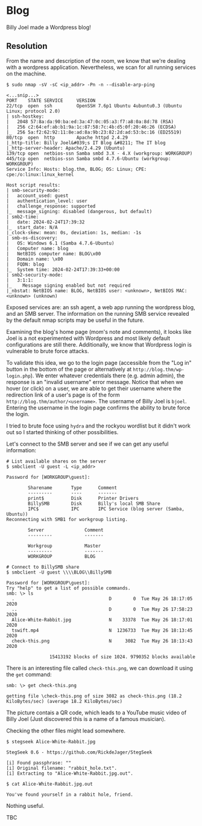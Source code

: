 # Blog
Billy Joel made a Wordpress blog!

## Resolution

From the name and description of the room, we know that we're dealing with a wordpress application. Nevertheless, we scan for all running services on the machine.

```
$ sudo nmap -sV -sC <ip_addr> -Pn -n --disable-arp-ping

<...snip...>
PORT    STATE SERVICE     VERSION
22/tcp  open  ssh         OpenSSH 7.6p1 Ubuntu 4ubuntu0.3 (Ubuntu Linux; protocol 2.0)
| ssh-hostkey: 
|   2048 57:8a:da:90:ba:ed:3a:47:0c:05:a3:f7:a8:0a:8d:78 (RSA)
|   256 c2:64:ef:ab:b1:9a:1c:87:58:7c:4b:d5:0f:20:46:26 (ECDSA)
|_  256 5a:f2:62:92:11:8e:ad:8a:9b:23:82:2d:ad:53:bc:16 (ED25519)
80/tcp  open  http        Apache httpd 2.4.29
|_http-title: Billy Joel&#039;s IT Blog &#8211; The IT blog
|_http-server-header: Apache/2.4.29 (Ubuntu)
139/tcp open  netbios-ssn Samba smbd 3.X - 4.X (workgroup: WORKGROUP)
445/tcp open  netbios-ssn Samba smbd 4.7.6-Ubuntu (workgroup: WORKGROUP)
Service Info: Hosts: blog.thm, BLOG; OS: Linux; CPE: cpe:/o:linux:linux_kernel

Host script results:
| smb-security-mode: 
|   account_used: guest
|   authentication_level: user
|   challenge_response: supported
|_  message_signing: disabled (dangerous, but default)
| smb2-time: 
|   date: 2024-02-24T17:39:32
|_  start_date: N/A
|_clock-skew: mean: 0s, deviation: 1s, median: -1s
| smb-os-discovery: 
|   OS: Windows 6.1 (Samba 4.7.6-Ubuntu)
|   Computer name: blog
|   NetBIOS computer name: BLOG\x00
|   Domain name: \x00
|   FQDN: blog
|_  System time: 2024-02-24T17:39:33+00:00
| smb2-security-mode: 
|   3:1:1: 
|_    Message signing enabled but not required
|_nbstat: NetBIOS name: BLOG, NetBIOS user: <unknown>, NetBIOS MAC: <unknown> (unknown)

```

Exposed services are: an ssh agent, a web app running the wordpress blog, and an SMB server. The information on the running SMB service revealed by the default nmap scripts may be useful in the future.

Examining the blog's home page (mom's note and comments), it looks like Joel is a not experimented with Wordpress and most likely default configurations are still there. Additionally, we know that Wordpress login is vulnerable to brute force attacks.

To validate this idea, we go to the login page (accessible from the "Log in" button in the bottom of the page or alternatively at `http://blog.thm/wp-login.php`). We enter whatever credentials there (e.g. admin admin), the response is an "invalid username" error message.
Notice that when we hover (or click) on a user, we are able to get their username where the redirection link of a user's page is of the form `http://blog.thm/author/<username>`.
The username of Billy Joel is `bjoel`.
Entering the username in the login page confirms the ability to brute force the login.

I tried to brute foce using `hydra` and the rockyou wordlist but it didn't work out so I started thinking of other possibilities.

Let's connect to the SMB server and see if we can get any useful information:
```
# List available shares on the server
$ smbclient -U guest -L <ip_addr>

Password for [WORKGROUP\guest]:

        Sharename       Type      Comment
        ---------       ----      -------
        print$          Disk      Printer Drivers
        BillySMB        Disk      Billy's local SMB Share
        IPC$            IPC       IPC Service (blog server (Samba, Ubuntu))
Reconnecting with SMB1 for workgroup listing.

        Server               Comment
        ---------            -------

        Workgroup            Master
        ---------            -------
        WORKGROUP            BLOG
```
```
# Connect to BillySMB share
$ smbclient -U guest \\\\BLOG\\BillySMB
   
Password for [WORKGROUP\guest]:
Try "help" to get a list of possible commands.
smb: \> ls
  .                                   D        0  Tue May 26 18:17:05 2020
  ..                                  D        0  Tue May 26 17:58:23 2020
  Alice-White-Rabbit.jpg              N    33378  Tue May 26 18:17:01 2020
  tswift.mp4                          N  1236733  Tue May 26 18:13:45 2020
  check-this.png                      N     3082  Tue May 26 18:13:43 2020

                15413192 blocks of size 1024. 9790352 blocks available
```

There is an interesting file called `check-this.png`, we can download it using the `get` command:
```
smb: \> get check-this.png

getting file \check-this.png of size 3082 as check-this.png (18.2 KiloBytes/sec) (average 18.2 KiloBytes/sec)
```

The picture contais a QR code, which leads to a YouTube music video of Billy Joel (Just discovered this is a name of a famous musician).

Checking the other files might lead somewhere.

```
$ stegseek Alice-White-Rabbit.jpg   
                      
StegSeek 0.6 - https://github.com/RickdeJager/StegSeek

[i] Found passphrase: ""
[i] Original filename: "rabbit_hole.txt".
[i] Extracting to "Alice-White-Rabbit.jpg.out".

$ cat Alice-White-Rabbit.jpg.out

You've found yourself in a rabbit hole, friend.
```

Nothing useful.

TBC

